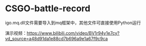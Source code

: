 # CSGO-battle-record

igo.mq.dll文件需要导入到mq框架中，其他文件可直接使用Python运行

演示视频：https://www.bilibili.com/video/BV1r94y1e7cy?vd_source=a48d91da1e88cd7b696a9e1a67f9c9ca
